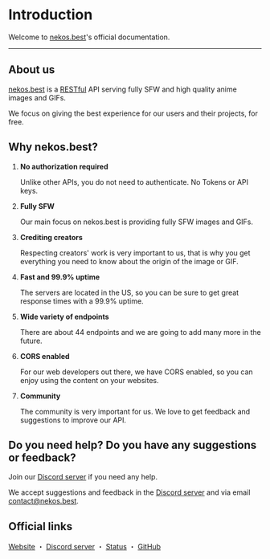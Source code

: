<!-- markdownlint-disable MD036 -->

# Introduction

Welcome to [nekos.best](https://nekos.best)'s official documentation.

---

## About us

[nekos.best](https://nekos.best) is a [RESTful](https://en.wikipedia.org/wiki/Representational_state_transfer) API serving fully SFW and high quality anime images and GIFs.

We focus on giving the best experience for our users and their projects, for free.

## Why nekos.best?

1. **No authorization required**

    Unlike other APIs, you do not need to authenticate. No Tokens or API keys.

2. **Fully SFW**

    Our main focus on nekos.best is providing fully SFW images and GIFs.

3. **Crediting creators**

    Respecting creators' work is very important to us, that is why you get everything you need to know about the origin of the image or GIF.

4. **Fast and 99.9% uptime**

    The servers are located in the US, so you can be sure to get great response times with a 99.9% uptime.

5. **Wide variety of endpoints**

    There are about 44 endpoints and we are going to add many more in the future.

6. **CORS enabled**

    For our web developers out there, we have CORS enabled, so you can enjoy using the content on your websites.

7. **Community**

    The community is very important for us. We love to get feedback and suggestions to improve our API.

## Do you need help? Do you have any suggestions or feedback?

Join our [Discord server](https://nekos.best/discord?ref=docs) if you need any help.

We accept suggestions and feedback in the [Discord server](https://nekos.best/discord?ref=docs) and via email [contact@nekos.best](mailto:contact@nekos.best).

## Official links

[Website](https://nekos.best) ・ [Discord server](https://nekos.best/discord?ref=docs) ・ [Status](https://status.nekos.best) ・ [GitHub](https://github.com/nekos-best)
